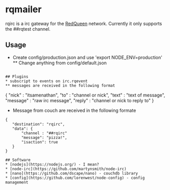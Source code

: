 # rqmailer
rqirc is a irc gateway for the [RedQueen](https://github.com/tylercrumpton/red-queen) network.  Currently it only supports the ##rqtest channel.

## Usage
* Create config/production.json and use 'export NODE_ENV=production'
** Change anything from config/default.json
```

## Plugins
* subscript to events on irc.rqevent
** messages are received in the following format
```
{
  "nick" : "itsamenathan",
  "to"   : "channel or nick",
  "text" : "text of message",
  "message" : "raw irc message",
  "reply" : "channel or nick to reply to"
}
* Message from couch are received in the following formate
```
{
   "destination": "rqirc",
   "data": {
       "channel : "##rqirc"
       "message": "pizza!",
       "isaction": true
   }
}

## Software
* [nodejs](https://nodejs.org/) - I mean?
* [node-irc](https://github.com/martynsmith/node-irc)
* [nano](https://github.com/dscape/nano) - couchdb library
* [config](https://github.com/lorenwest/node-config) - config management
